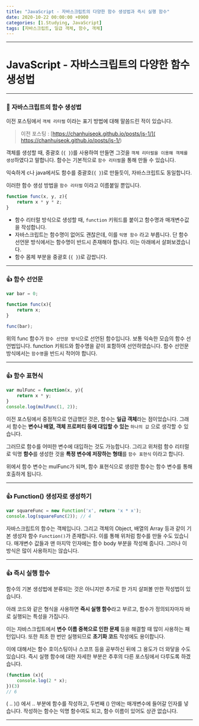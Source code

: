 ```yaml
---
title: "JavaScript - 자바스크립트의 다양한 함수 생성법과 즉시 실행 함수"
date: 2020-10-22 00:00:00 +0900
categories: [1.Studying, JavaScript]
tags: [자바스크립트, 일급 객체, 함수, 객체]
---
```




------

# **JavaScript - 자바스크립트의 다양한 함수 생성법**


------

### 🚀 **자바스크립트의 함수 생성법**

이전 포스팅에서 `객체 리터럴` 이라는 표기 방법에 대해 말씀드린 적이 있습니다.

> 이전 포스팅 : [https://chanhuiseok.github.io/posts/js-1/]( https://chanhuiseok.github.io/posts/js-1/)

객체를 생성할 때, 중괄호 (`{ }`)를 사용하여 만들면 그것을 `객체 리터럴을 이용해 객체를 생성`하였다고 말합니다. 함수는 기본적으로 `함수 리터럴`을 통해 만들 수 있습니다.

익숙하게 c나 java에서도 함수를 중괄호(`{ }`)로 만들듯이, 자바스크립트도 동일합니다.

이러한 함수 생성 방법을 `함수 리터럴` 이라고 이름붙일 뿐입니다.

```javascript
function func(x, y, z){
    return x * y * z;
}
```

* 함수 리터럴 방식으로 생성할 때, `function` 키워드를 붙이고 함수명과 매개변수값을 작성합니다.
* 자바스크립트는 함수명이 없어도 괜찮은데, 이를 `익명 함수` 라고 부릅니다. 단 함수 선언문 방식에서는 함수명이 반드시 존재해야 합니다. 이는 아래에서 살펴보겠습니다.
* 함수 몸체 부분을 중괄호 (`{ }`)로 감쌉니다.

------

### **👍 함수 선언문**

```javascript
var bar = 0;

function func(x){
    return x;
}

func(bar);
```

위의 func 함수가 `함수 선언문 방식`으로 선언된 함수입니다. 보통 익숙한 모습의 함수 선언법입니다. function 키워드와 함수명을 같이 포함하여 선언하였습니다. 함수 선언문 방식에서는 `함수명`을 반드시 적어야 합니다.

------

### **👍 함수 표현식**

```javascript
var mulFunc = function(x, y){
    return x * y;
}
console.log(mulFunc(1, 2));
```

이전 포스팅에서 중점적으로 언급했던 것은, 함수는 **일급 객체**라는 점이었습니다. 그래서 함수는 **변수나 배열, 객체 프로퍼티 등에 대입할 수 있는** `하나의 값` 으로 생각할 수 있습니다.

그러므로 함수를 어떠한 변수에 대입하는 것도 가능합니다. 그리고 위처럼 함수 리터럴로 익명 **함수**를 생성한 것을 **특정 변수에 저장하는 형태**를 `함수 표현식` 이라고 합니다.

위에서 함수 변수는 mulFunc가 되며, 함수 표현식으로 생성한 함수는 함수 변수를 통해 호출하게 됩니다.

------

### **👍 Function() 생성자로 생성하기**

```javascript
var squareFunc = new Function('x', return 'x * x');
console.log(squareFunc(2)); // 4
```

자바스크립트의 함수는 객체입니다. 그리고 객체의 Object, 배열의 Array 등과 같이 기본 생성자 함수 `Function()`가 존재합니다. 이를 통해 위처럼 함수를 만들 수도 있습니다. 매개변수 값들과 맨 마지막 인자에는 함수 body 부분을 작성해 줍니다. 그러나 이 방식은 많이 사용하지는 않습니다.

------

### **👍 즉시 실행 함수**

함수의 기본 생성법에 분류되는 것은 아니지만 추가로 한 가지 살펴볼 만한 작성법이 있습니다.

아래 코드와 같은 형식을 사용하면 **즉시 실행 함수**라고 부르고, 함수가 정의되자마자 바로 실행되는 특성을 가집니다.

이는 자바스크립트에서 **변수 이름 중복으로 인한 문제** 등을 해결할 때 많이 사용하는 패턴입니다. 또한 최초 한 번만 실행되므로 **초기화 코드** 작성에도 용이합니다.

이에 대해서는 함수 호이스팅이나 스코프 등을 공부하신 뒤에 그 용도가 더 와닿을 수도 있습니다. 즉시 실행 함수에 대한 자세한 부분은 추후의 다른 포스팅에서 다루도록 하겠습니다.

```javascript
(function (x){
	console.log(2 * x);
})(3)
// 6
```

( .. )() 에서 .. 부분에 함수를 작성하고, 두번째 () 안에는 매개변수에 들어갈 인자를 넣습니다. 작성하는 함수는 익명 함수여도 되고, 함수 이름이 있어도 상관 없습니다.

------

